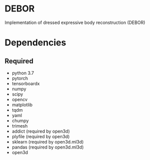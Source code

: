 # DEBOR
Implementation of dressed expressive body reconstruction (DEBOR)

# Dependencies
## Required
- python 3.7
- pytorch
- tensorboardx
- numpy
- scipy
- opencv
- matplotlib
- tqdm
- yaml
- chumpy
- trimesh
- addict  (required by open3d)
- plyfile (required by open3d)
- sklearn (required by open3d.ml3d)
- pandas  (required by open3d.ml3d)
- open3d

